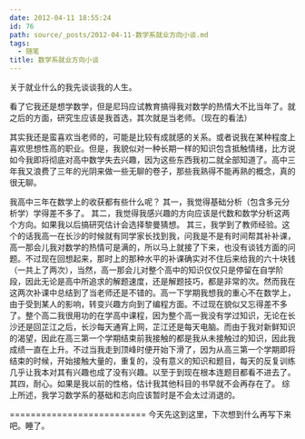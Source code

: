 ```yaml
---
date: 2012-04-11 18:55:24
id: 76
path: source/_posts/2012-04-11-数学系就业方向小谈.md
tags:
  - 随笔
title: 数学系就业方向小谈
---
```


关于就业什么的我先谈谈我的人生。


看了它我还是想学数学，但是尼玛应试教育搞得我对数学的热情大不比当年了。就之后的方面，研究生应该是我首选，其次就是当老师。（现在的看法）

其实我还是蛮喜欢当老师的，可能是比较有成就感的关系。或者说我在某种程度上喜欢思想性高的职业。但是，我貌似对一种长期一样的知识包含抵触情绪，比方说如今我即将彻底对高中数学失去兴趣，因为这些东西我初二就全部知道了。高中三年我又浪费了三年的光阴来做一些无聊的卷子，那些我熟得不能再熟的概念，真的很无聊。

我高中三年在数学上的收获都有些什么呢？
其一，我觉得基础分析（包含多元分析学）学得差不多了。
其二，我觉得我感兴趣的方向应该是代数和数学分析这两个方向。如果我以后搞研究估计会选择黎曼猜想。
其三，我学到了教师经验。这个的话我高一在长沙的时候就有同学家长找到我，问我是不是有时间帮其补补课，高一那会儿我对数学的热情可是满的，所以马上就接了下来，也没有谈钱方面的问题。不过现在回想起来，那时上的那种水平的补课确实对不住后来给我的六十块钱（一共上了两次），当然，高一那会儿对整个高中的知识仅仅只是停留在自学阶段，因此无论是高中所追求的解题速度，还是解题技巧，都是非常的次。然而我在这两次补课中总结到了当老师还是不错的。高一下学期我想我的重心不在数学上，由于受到某人的影响，转变兴趣方向到了编程方面。不过现在貌似又忘得差不多了。整个高二我很用功的在学高中课程，因为整个高一我没有学过知识，无论在长沙还是回芷江之后，长沙每天通宵上网，芷江还是每天电脑。而由于我对新鲜知识的渴望，因此在高三第一个学期结束前我接触的都是我从未接触过的知识，因此我成绩一直在上升。不过当我走到顶峰时便开始下滑了，因为从高三第一个学期即将结束的时候，开始接触大量的，重复的，没有意义的知识和题目，每天的反复训练几乎让我本对其有兴趣也成了没有兴趣。以至于到现在根本连题目都看不进去了。
其四，耐心。如果是我以前的性格，估计我其他科目的书早就不会再存在了。
综上所述，我学习数学系的基础和志向应该暂时是不会太过消退的。


==========================
今天先这到这里，下次想到什么再写下来吧。睡了。